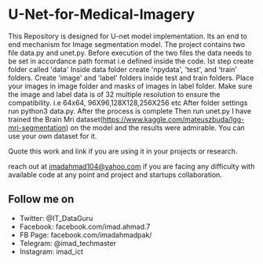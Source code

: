 # U-Net-for-Medical-Imagery
This Repository is designed for U-net model implementation. Its an end to end mechanism for Image segmentation model. 
The project contains two file data.py and unet.py.
Before execution of the two files the data needs to be set in accordance path format i.e defined inside the code.
Ist step create folder called 'data'
Inside data folder create 'npydata', 'test', and 'train' folders.
Create 'image' and 'label' folders inside test and train folders. 
Place your images in image folder and masks of images in label folder.
Make sure the image and label data is of 32 multiple resolution to ensure the compatibility. 
i.e 64x64, 96X96,128X128,256X256 etc
After folder settings run python3 data.py. After the process is complete 
Then run unet.py
I have trained the Brain Mri dataset(https://www.kaggle.com/mateuszbuda/lgg-mri-segmentation) on the model and the results were admirable. You can use your own dataset for it.


Quote this work and link if you are using it in your projects or research.

reach out at imadahmad104@yahoo.com if you are facing any difficulty with available code at any point and project and startups collaboration.


## Follow me on
  * Twitter:   @IT_DataGuru
  * Facebook:  facebook.com/imad.ahmad.7
  * FB Page:   facebook.com/imadahmadpak/
  * Telegram:  @imad_techmaster
  * Instagram: imad_ict 
